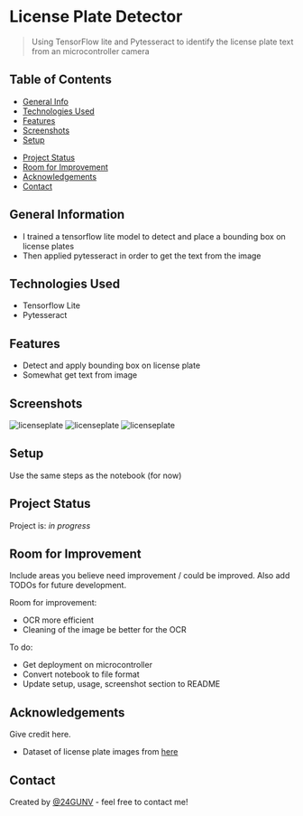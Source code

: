 # License Plate Detector
> Using TensorFlow lite and Pytesseract to identify the license plate text from an microcontroller camera
<!-- > Live demo [_here_](https://www.example.com). -->

## Table of Contents
* [General Info](#general-information)
* [Technologies Used](#technologies-used)
* [Features](#features)
* [Screenshots](#screenshots)
* [Setup](#setup)
<!-- * [Usage](#usage) -->
* [Project Status](#project-status)
* [Room for Improvement](#room-for-improvement)
* [Acknowledgements](#acknowledgements)
* [Contact](#contact)
<!-- * [License](#license) -->


## General Information
- I trained a tensorflow lite model to detect and place a bounding box on license plates
- Then applied pytesseract in order to get the text from the image


## Technologies Used
- Tensorflow Lite
- Pytesseract


## Features
- Detect and apply bounding box on license plate
- Somewhat get text from image


## Screenshots
![licenseplate](https://github.com/24GUNV/LicensePlateDetector/assets/38719890/4a6a9d7c-f067-40d3-b5d8-87701b8eb841)
![licenseplate](https://github.com/24GUNV/LicensePlateDetector/assets/38719890/b5a26af9-468d-4fae-a474-d2f729950ad9)
![licenseplate](https://github.com/24GUNV/LicensePlateDetector/assets/38719890/aa564a0b-8f5e-4b01-ab21-22d4be32ed74)


## Setup
Use the same steps as the notebook (for now)


<!-- ## Usage -->


## Project Status
Project is: _in progress_


## Room for Improvement
Include areas you believe need improvement / could be improved. Also add TODOs for future development.

Room for improvement:
- OCR more efficient
- Cleaning of the image be better for the OCR

To do:
- Get deployment on microcontroller
- Convert notebook to file format
- Update setup, usage, screenshot section to README


## Acknowledgements
Give credit here.
- Dataset of license plate images from [here](https://www.kaggle.com/datasets/andrewmvd/car-plate-detection?resource=download)


## Contact
Created by [@24GUNV](https://github.com/24GUNV) - feel free to contact me!


<!-- ## License -->
